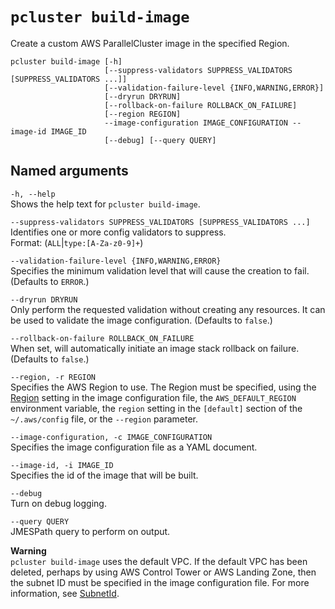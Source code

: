 # `pcluster build-image`<a name="pcluster.build-image-v3"></a>

Create a custom AWS ParallelCluster image in the specified Region\.

```
pcluster build-image [-h]
                     [--suppress-validators SUPPRESS_VALIDATORS [SUPPRESS_VALIDATORS ...]]
                     [--validation-failure-level {INFO,WARNING,ERROR}]
                     [--dryrun DRYRUN]
                     [--rollback-on-failure ROLLBACK_ON_FAILURE]
                     [--region REGION]
                     --image-configuration IMAGE_CONFIGURATION --image-id IMAGE_ID
                     [--debug] [--query QUERY]
```

## Named arguments<a name="pcluster-v3.build-image.namedargs"></a>

`-h, --help`  
Shows the help text for `pcluster build-image`\.

`--suppress-validators SUPPRESS_VALIDATORS [SUPPRESS_VALIDATORS ...]`  
Identifies one or more config validators to suppress\.  
Format: \(`ALL`\|`type:[A-Za-z0-9]+`\)

`--validation-failure-level {INFO,WARNING,ERROR}`  
Specifies the minimum validation level that will cause the creation to fail\. \(Defaults to `ERROR`\.\)

`--dryrun DRYRUN`  
Only perform the requested validation without creating any resources\. It can be used to validate the image configuration\. \(Defaults to `false`\.\)

`--rollback-on-failure ROLLBACK_ON_FAILURE`  
When set, will automatically initiate an image stack rollback on failure\. \(Defaults to `false`\.\)

`--region, -r REGION`  
Specifies the AWS Region to use\. The Region must be specified, using the [Region](image-builder-configuration-file-v3.md#yaml-build-image-Region) setting in the image configuration file, the `AWS_DEFAULT_REGION` environment variable, the `region` setting in the `[default]` section of the `~/.aws/config` file, or the `--region` parameter\.

`--image-configuration, -c IMAGE_CONFIGURATION`  
Specifies the image configuration file as a YAML document\.

`--image-id, -i IMAGE_ID`  
Specifies the id of the image that will be built\.

`--debug`  
Turn on debug logging\.

`--query QUERY`  
JMESPath query to perform on output\.

**Warning**  
`pcluster build-image` uses the default VPC\. If the default VPC has been deleted, perhaps by using AWS Control Tower or AWS Landing Zone, then the subnet ID must be specified in the image configuration file\. For more information, see [SubnetId](HeadNode-v3.md#yaml-HeadNode-Networking-SubnetId)\.